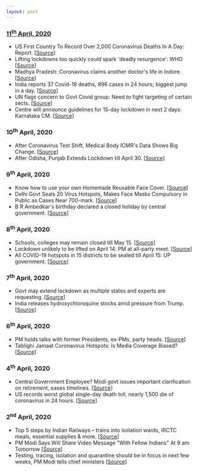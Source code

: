 ```yaml
---
layout: post
---
```

### [11<sup>th</sup> April, 2020](#updates)
- US First Country To Record Over 2,000 Coronavirus Deaths In A Day: Report. [[Source](https://www.ndtv.com/world-news/us-first-country-to-record-over-2-000-coronavirus-deaths-in-a-day-john-hopkins-report-2209869)]
- Lifting lockdowns too quickly could spark 'deadly resurgence': WHO [[Source](https://www.thehindu.com/news/international/coronavirus-lifting-lockdowns-too-quickly-could-spark-deadly-resurgence-who/article31312488.ece)]
- Madhya Pradesh: Coronavirus claims another doctor's life in Indore. [[Source](https://economictimes.indiatimes.com/news/politics-and-nation/madhya-pradesh-coronavirus-claims-another-doctors-life-in-indore/articleshow/75085596.cms)]
- India reports 37 Covid-19 deaths, 896 cases in 24 hours; biggest jump in a day. [[Source](https://www.hindustantimes.com/india-news/india-reports-37-deaths-896-new-cases-in-24-hours-total-count-touches-6-761/story-sPvmSfx7RLbUA3G1IaT7vN.html)]
- UN flags concern to Govt Covid group: Need to fight targeting of certain sects. [[Source](https://indianexpress.com/article/india/un-india-coronavirus-tablighi-jamaat-nizamuddin-6355696/)]
- Centre will announce guidelines for 15-day lockdown in next 2 days: Karnataka CM. [[Source](https://www.livemint.com/news/india/centre-will-announce-guidelines-for-15-day-lockdown-in-1-2-days-yediyurappa-11586602247332.html)]

### 10<sup>th</sup> April, 2020
- After Coronavirus Test Shift, Medical Body ICMR's Data Shows Big Change. [[Source](https://www.ndtv.com/india-news/in-coronavirus-random-tests-medical-body-icmr-data-shows-big-shift-2209207)]
- After Odisha, Punjab Extends Lockdown till April 30. [[Source](https://www.news18.com/news/india/coronavirus-pandemic-live-updates-coronavirus-india-cases-lockdown-update-covid-19-virus-jharkhand-odisha-2571849.html)]

### 9<sup>th</sup> April, 2020
- Know how to use your own Homemade Reusable Face Cover. [[Source](https://www.youtube.com/watch?v=Q-Iy7ccCpS4&feature=youtu.be)]
- Delhi Govt Seals 20 Virus Hotspots, Makes Face Masks Compulsory in Public as Cases Near 700-mark. [[Source](https://www.news18.com/news/india/delhi-govt-seals-20-coronavirus-hotspots-says-delivery-of-essential-items-will-be-ensured-2570313.html)]
- B R Ambedkar's birthday declared a closed holiday by central government. [[Source](https://economictimes.indiatimes.com/news/politics-and-nation/ambedkars-birthday-declared-a-closed-holiday-by-central-government/articleshow/75053086.cms)]

### 8<sup>th</sup> April, 2020
- Schools, colleges may remain closed till May 15. [[Source](https://www.thehindu.com/news/national/coronavirus-schools-colleges-may-remain-closed-till-may-15/article31280382.ece)]
- Lockdown unlikely to be lifted on April 14: PM at all-party meet. [[Source](https://www.thehindu.com/news/national/lockdown-unlikely-to-be-lifted-on-april-14-pm-at-all-party-meet/article31288359.ece)]
- All COVID-19 hotspots in 15 districts to be sealed till April 15: UP government. [[Source](https://economictimes.indiatimes.com/news/politics-and-nation/all-covid-19-hotspots-in-15-districts-to-be-sealed-till-april-15-up-government/articleshow/75046589.cms)]

### 7<sup>th</sup> April, 2020
- Govt may extend lockdown as multiple states and experts are requesting. [[Source](https://www.livemint.com/news/india/government-thinking-of-extending-covid-19-lockdown-11586254193405.html)]
- India releases hydroxychloroquine stocks amid pressure from Trump. [[Source](https://www.theguardian.com/world/2020/apr/07/india-releases-hydroxychloroquine-stocks-amid-pressure-from-trump)]

### 6<sup>th</sup> April, 2020
- PM holds talks with former Presidents, ex-PMs, party heads. [[Source](https://timesofindia.indiatimes.com/india/pm-holds-talks-with-former-presidents-ex-pms-party-heads/articleshow/75000908.cms)]
- Tablighi Jamaat Coronavirus Hotspots: Is Media Coverage Biased? [[Source](https://www.thequint.com/voices/opinion/coronavirus-spread-tablighi-jamaat-tv-media-tiktok)]


### 4<sup>th</sup> April, 2020
- Central Government Employee? Modi govt issues important clarification on retirement, eases timelines. [[Source](https://www.financialexpress.com/money/central-government-employees-latest-news-today-modi-govt-clarification-on-retirement-date-mandatory-timelines/1915693/)]
- US records worst global single-day death toll, nearly 1,500 die of coronavirus in 24 hours. [[Source](https://www.livemint.com/news/world/us-records-worst-single-day-death-toll-nearly-1-500-die-of-coronavirus-11585966162736.html)]

### 2<sup>nd</sup> April, 2020
- Top 5 steps by Indian Railways – trains into isolation wards, IRCTC meals, essential supplies & more. [[Source](https://www.financialexpress.com/infrastructure/railways/great-job-top-5-steps-by-indian-railways-trains-into-isolation-wards-irctc-meals-essential-supplies-more/1915814/)]
- PM Modi Says Will Share Video Message "With Fellow Indians" At 9 am Tomorrow [[Source](https://www.ndtv.com/india-news/pm-narendra-modi-says-he-will-share-video-message-with-my-fellow-indians-at-9-am-tomorrow-2205051)]
- Testing, tracing, isolation and quarantine should be in focus in next few weeks, PM Modi tells chief ministers [[Source](http://timesofindia.indiatimes.com/articleshow/74947448.cms?utm_source=contentofinterest&utm_medium=text&utm_campaign=cppst)]
